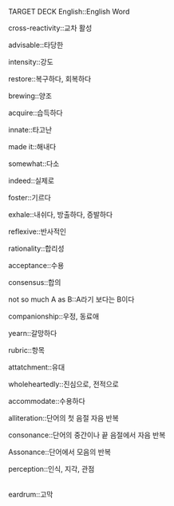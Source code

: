 TARGET DECK
English::English Word

cross-reactivity::교차 활성
<!--ID: 1719581085885-->

advisable::타당한
<!--ID: 1719581274602-->

intensity::강도
<!--ID: 1719582188757-->

restore::복구하다, 회복하다
<!--ID: 1719636687815-->

brewing::양조
<!--ID: 1719639557339-->

acquire::습득하다
<!--ID: 1719808688567-->

innate::타고난
<!--ID: 1719808688585-->

made it::해내다
<!--ID: 1719808786700-->

somewhat::다소
<!--ID: 1719987743462-->

indeed::실제로
<!--ID: 1720195198869-->

foster::기르다
<!--ID: 1720437386804-->

exhale::내쉬다, 방출하다, 증발하다
<!--ID: 1720437386824-->

reflexive::반사적인
<!--ID: 1727259806381-->

rationality::합리성
<!--ID: 1727259806388-->

acceptance::수용
<!--ID: 1727259806395-->

consensus::합의
<!--ID: 1727259806403-->

not so much A as B::A라기 보다는 B이다
<!--ID: 1727259929301-->

companionship::우정, 동료애
<!--ID: 1727259970581-->

yearn::갈망하다
<!--ID: 1727259985832-->

rubric::항목
<!--ID: 1727259985847-->

attatchment::유대
<!--ID: 1727260025296-->

wholeheartedly::진심으로, 전적으로
<!--ID: 1727260025303-->

accommodate::수용하다
<!--ID: 1727260210918-->

alliteration::단어의 첫 음절 자음 반복
<!--ID: 1727260210925-->

consonance::단어의 중간이나 끝 음절에서 자음 반복
<!--ID: 1727260210933-->

Assonance::단어에서 모음의 반복
<!--ID: 1727260210939-->

perception::인식, 지각, 관점
<!--ID: 1727260885337-->
\
eardrum::고막
<!--ID: 1727261509780-->

